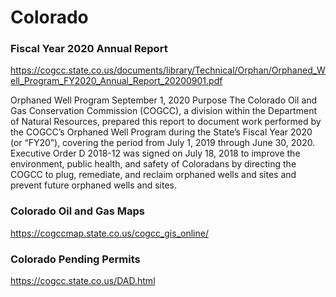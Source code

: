 # Colorado 



### Fiscal Year 2020 Annual Report

https://cogcc.state.co.us/documents/library/Technical/Orphan/Orphaned_Well_Program_FY2020_Annual_Report_20200901.pdf


Orphaned Well Program
September 1, 2020
Purpose
The Colorado Oil and Gas Conservation Commission (COGCC), a division within the
Department of Natural Resources, prepared this report to document work performed by the
COGCC’s Orphaned Well Program during the State’s Fiscal Year 2020 (or “FY20”), covering the
period from July 1, 2019 through June 30, 2020. Executive Order D 2018-12 was signed on
July 18, 2018 to improve the environment, public health, and safety of Coloradans by
directing the COGCC to plug, remediate, and reclaim orphaned wells and sites and prevent
future orphaned wells and sites.

### Colorado Oil and Gas Maps

https://cogccmap.state.co.us/cogcc_gis_online/


### Colorado Pending Permits

https://cogcc.state.co.us/DAD.html




